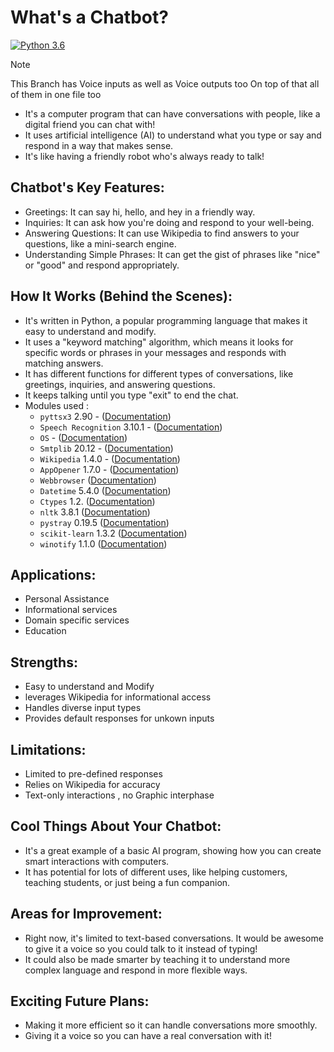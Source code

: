 # What's a Chatbot?          
[![Python 3.6](https://img.shields.io/badge/python-3.6-blue.svg)](https://www.python.org/downloads/release/python-360/)   

>[!Note]
>This Branch has Voice inputs as well as Voice outputs too
>On top of that all of them in one file too
- It's a computer program that can have conversations with people, like a digital friend you can chat with!
- It uses artificial intelligence (AI) to understand what you type or say and respond in a way that makes sense.
- It's like having a friendly robot who's always ready to talk!

## Chatbot's Key Features:
- Greetings: It can say hi, hello, and hey in a friendly way.
- Inquiries: It can ask how you're doing and respond to your well-being.
- Answering Questions: It can use Wikipedia to find answers to your questions, like a mini-search engine.
- Understanding Simple Phrases: It can get the gist of phrases like "nice" or "good" and respond appropriately.

## How It Works (Behind the Scenes):
- It's written in Python, a popular programming language that makes it easy to understand and modify.
- It uses a "keyword matching" algorithm, which means it looks for specific words or phrases in your messages and responds with matching answers.
- It has different functions for different types of conversations, like greetings, inquiries, and answering questions.
- It keeps talking until you type "exit" to end the chat.
- Modules used :
  -  `pyttsx3`  2.90 - ([Documentation](https://pypi.org/project/pyttsx3/))
  -  `Speech Recognition`  3.10.1 - ([Documentation](https://pypi.org/project/SpeechRecognition/))
  -  `OS` - ([Documentation](https://docs.python.org/3/library/os.html?highlight=os#module-os))
  -  `Smtplib` 20.12 - ([Documentation](https://docs.python.org/3/library/smtplib.html?highlight=smtplib#module-smtplib)) 
  -  `Wikipedia` 1.4.0 - ([Documentation](https://pypi.org/project/wikipedia/))
  -  `AppOpener`  1.7.0 - ([Documentation](https://pypi.org/project/appopener/))
  -  `Webbrowser` ([Documentation](https://docs.python.org/3/library/webbrowser.html?highlight=webbrowser#module-webbrowser))
  -  `Datetime` 5.4.0 ([Documentation](https://pypi.org/project/DateTime/))
  -  `Ctypes` 1.2. ([Documentation](https://docs.python.org/3/library/ctypes.html?highlight=ctypes#module-ctypes))
  -  `nltk` 3.8.1 ([Documentation](https://pypi.org/project/nltk/))
  -  `pystray` 0.19.5 ([Documentation](https://pypi.org/project/pystray/))
  -  `scikit-learn` 1.3.2 ([Documentation](https://pypi.org/project/scikit-learn/))
  -  `winotify` 1.1.0 ([Documentation](https://pypi.org/project/winotify/))

## Applications:
- Personal Assistance
- Informational services
- Domain specific services
- Education

## Strengths:
- Easy to understand and Modify
- leverages Wikipedia for informational access
- Handles diverse input types
- Provides default responses for unkown inputs

## Limitations:
- Limited to pre-defined responses
- Relies on Wikipedia for accuracy
- Text-only interactions , no Graphic interphase

## Cool Things About Your Chatbot:
- It's a great example of a basic AI program, showing how you can create smart interactions with computers.
- It has potential for lots of different uses, like helping customers, teaching students, or just being a fun companion.

## Areas for Improvement:
- Right now, it's limited to text-based conversations. It would be awesome to give it a voice so you could talk to it instead of typing!
- It could also be made smarter by teaching it to understand more complex language and respond in more flexible ways.

## Exciting Future Plans:
- Making it more efficient so it can handle conversations more smoothly.
- Giving it a voice so you can have a real conversation with it!
